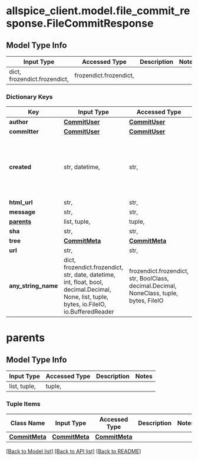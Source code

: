 # allspice_client.model.file_commit_response.FileCommitResponse

## Model Type Info
Input Type | Accessed Type | Description | Notes
------------ | ------------- | ------------- | -------------
dict, frozendict.frozendict,  | frozendict.frozendict,  |  | 

### Dictionary Keys
Key | Input Type | Accessed Type | Description | Notes
------------ | ------------- | ------------- | ------------- | -------------
**author** | [**CommitUser**](CommitUser.md) | [**CommitUser**](CommitUser.md) |  | [optional] 
**committer** | [**CommitUser**](CommitUser.md) | [**CommitUser**](CommitUser.md) |  | [optional] 
**created** | str, datetime,  | str,  |  | [optional] value must conform to RFC-3339 date-time
**html_url** | str,  | str,  |  | [optional] 
**message** | str,  | str,  |  | [optional] 
**[parents](#parents)** | list, tuple,  | tuple,  |  | [optional] 
**sha** | str,  | str,  |  | [optional] 
**tree** | [**CommitMeta**](CommitMeta.md) | [**CommitMeta**](CommitMeta.md) |  | [optional] 
**url** | str,  | str,  |  | [optional] 
**any_string_name** | dict, frozendict.frozendict, str, date, datetime, int, float, bool, decimal.Decimal, None, list, tuple, bytes, io.FileIO, io.BufferedReader | frozendict.frozendict, str, BoolClass, decimal.Decimal, NoneClass, tuple, bytes, FileIO | any string name can be used but the value must be the correct type | [optional]

# parents

## Model Type Info
Input Type | Accessed Type | Description | Notes
------------ | ------------- | ------------- | -------------
list, tuple,  | tuple,  |  | 

### Tuple Items
Class Name | Input Type | Accessed Type | Description | Notes
------------- | ------------- | ------------- | ------------- | -------------
[**CommitMeta**](CommitMeta.md) | [**CommitMeta**](CommitMeta.md) | [**CommitMeta**](CommitMeta.md) |  | 

[[Back to Model list]](../../README.md#documentation-for-models) [[Back to API list]](../../README.md#documentation-for-api-endpoints) [[Back to README]](../../README.md)

